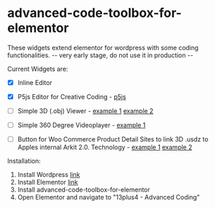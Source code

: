 # advanced-code-toolbox-for-elementor
These widgets extend elementor for wordpress with some coding functionalities. 
-- very early stage, do not use it in production --

Current Widgets are:
- [x] Inline Editor
- [x] P5js Editor for Creative Coding - [p5js](https://p5js.org)
- [ ] Simple 3D (.obj) Viewer - [example 1](https://manu.ninja/webgl-3d-model-viewer-using-three-js/) [example 2](https://github.com/jeromeetienne/threejsboilerplate/blob/master/index.html)
- [ ] Simple 360 Degree Videoplayer - [example 1](https://threejs.org/examples/#webgl_panorama_dualfisheye)
- [ ] Button for Woo Commerce Product Detail Sites to link 3D .usdz to Apples internal Arkit 2.0. Technology - [example 1](https://developer.apple.com/arkit/gallery/) [example 2](https://developer.apple.com/videos/play/wwdc2018/603/)


Installation:
1. Install Wordpress [link](https://codex.wordpress.org/Installing_WordPress)
2. Install Elementor [link](https://wordpress.org/plugins/elementor/)
3. Install advanced-code-toolbox-for-elementor
4. Open Elementor and navigate to "13plus4 - Advanced Coding"
